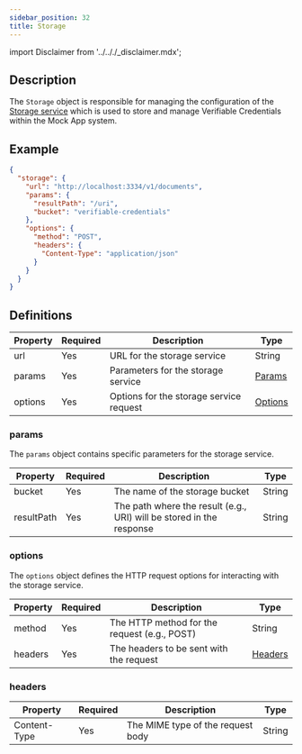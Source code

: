 ```yaml
---
sidebar_position: 32
title: Storage
---
```


import Disclaimer from '../.././\_disclaimer.mdx';

<Disclaimer />

## Description

The `Storage` object is responsible for managing the configuration of the [Storage service](/docs/mock-apps/dependent-services/storage-service) which is used to store and manage Verifiable Credentials within the Mock App system.

## Example

```json
{
  "storage": {
    "url": "http://localhost:3334/v1/documents",
    "params": {
      "resultPath": "/uri",
      "bucket": "verifiable-credentials"
    },
    "options": {
      "method": "POST",
      "headers": {
        "Content-Type": "application/json"
      }
    }
  }
}
```

## Definitions

| Property | Required | Description                             | Type                                              |
| -------- | -------- | --------------------------------------- | ------------------------------------------------- |
| url      | Yes      | URL for the storage service             | String                                            |
| params   | Yes      | Parameters for the storage service      | [Params](/docs/mock-apps/common/storage#params)   |
| options  | Yes      | Options for the storage service request | [Options](/docs/mock-apps/common/storage#options) |

### params

The `params` object contains specific parameters for the storage service.

| Property   | Required | Description                                                          | Type   |
| ---------- | -------- | -------------------------------------------------------------------- | ------ |
| bucket     | Yes      | The name of the storage bucket                                       | String |
| resultPath | Yes      | The path where the result (e.g., URI) will be stored in the response | String |

### options

The `options` object defines the HTTP request options for interacting with the storage service.

| Property | Required | Description                                  | Type                                              |
| -------- | -------- | -------------------------------------------- | ------------------------------------------------- |
| method   | Yes      | The HTTP method for the request (e.g., POST) | String                                            |
| headers  | Yes      | The headers to be sent with the request      | [Headers](/docs/mock-apps/common/storage#headers) |

### headers

| Property     | Required | Description                       | Type   |
| ------------ | -------- | --------------------------------- | ------ |
| Content-Type | Yes      | The MIME type of the request body | String |
